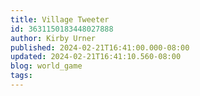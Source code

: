 ```yaml
---
title: Village Tweeter
id: 3631150183448027888
author: Kirby Urner
published: 2024-02-21T16:41:00.000-08:00
updated: 2024-02-21T16:41:10.560-08:00
blog: world_game
tags: 
---
```


